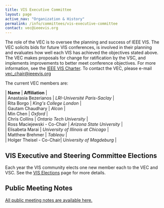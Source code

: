 ```yaml
---
title: VIS Executive Committee
layout: page
active_nav: "Organization & History"
permalink: /info/committees/vis-executive-committee
contact: vec@ieeevis.org
---
```

The role of the VEC is to oversee the planning and success of IEEE VIS. The VEC solicits bids for future VIS conferences, is involved in their planning and evaluates how well each VIS has achieved the objectives stated above. The VEC makes proposals for change for ratification by the VSC, and implements improvements to better meet conference objectives. For more information, see the [IEEE VIS Charter](https://drive.google.com/file/d/1CzoEKf0CiHvybLsB44OcoD9OFiCTT210/view?usp=sharing). To contact the VEC, please e-mail [vec_chair@ieeevis.org](vec_chair@ieeevis.org)

The current VEC members are:

| **Name** | **Affiliation** |<br>
| Anastasia Bezerianos | *LRI-Université Paris-Saclay* | <br>
| Rita Borgo | *King's College London* | <br>
| Gautam Chaudhary | *Alcon* |<br>
| Min Chen | *Oxford* |<br>
| Chris Collins | *Ontario Tech University* |<br>
| Ross Maciejewski - Co-Chair | *Arizona State University* |<br>
| Elisabeta Marai | *University of Illinois at Chicago* |<br>
| Matthew Brehmer | *Tableau* |<br>
| Holger Theisel - Co-Chair| *University of Magdeburg* |<br>

## VIS Executive and Steering Committee Elections
Each year the VIS community elects one new member each to the VEC and VSC. 
See the [VIS Elections](/year/2022/info/elections) page for more details.

## Public Meeting Notes

[All public meeting notes are available here.](https://drive.google.com/drive/folders/1H1i_gN-EyWPwEtnoprzo4d2fUO2gQfpi?usp=sharing)<br>
